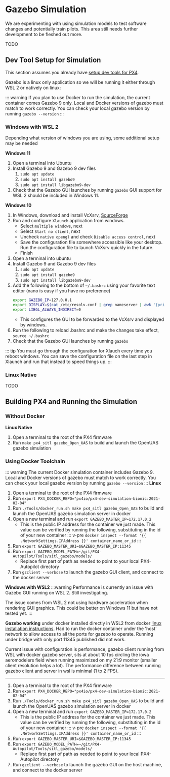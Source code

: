 # Gazebo Simulation

We are experimenting with using simulation models to test software changes and potentially train pilots. This area still needs further development to be fleshed out more. 

TODO

## Dev Tool Setup for Simulation
This section assumes you already have [setup dev tools for PX4](PX4.md#dev-environment-setup).

Gazebo is a linux only application so we will be running it either through WSL 2 or natively on linux:

::: warning
If you plan to use Docker to run the simulation, the current container comes Gazebo 9 only. Local and Docker versions of gazebo must match to work correctly. You can check your local gazebo version by running `gazebo --version`
:::

### Windows with WSL 2
Depending what version of windows you are using, some additional setup may be needed

**Windows 11**
1. Open a terminal into Ubuntu
2. Install Gazebo 9 and Gazebo 9 dev files
    1. `sudo apt update`
    2. `sudo apt install gazebo9`
    3. `sudo apt install libgazebo9-dev`
3. Check that the Gazebo GUI launches by running `gazebo` GUI support for WSL 2 should be included in Windows 11.

**Windows 10**
1. In Windows, download and install VcXsrv, [SourceForge](https://sourceforge.net/projects/vcxsrv/)
2. Run and configure `Xlaunch` application from windows.
    - Select `multiple windows`, next
    - Select `Start no client`, next
    - Uncheck `native opengl` and check `Disable access control`, next
    - Save the configuration file somewhere accessible like your desktop. Run the configuration file to launch VcXsrv quickly in the future.
    - Finish
3. Open a terminal into ubuntu
4. Install Gazebo 9 and Gazebo 9 dev files
    1. `sudo apt update`
    2. `sudo apt install gazebo9`
    3. `sudo apt install libgazebo9-dev`
5. Add the following to the bottom of `~/.bashrc` using your favorite text editor (nano is easy if you have no preference)
    ```bash
    export GAZEBO_IP=127.0.0.1
    export DISPLAY=$(cat /etc/resolv.conf | grep nameserver | awk '{print $2}'):0
    export LIBGL_ALWAYS_INDIRECT=0
    ```
    - This configures the GUI to be forwarded to the VcXsrv and displayed by windows.
6. Run the following to reload .bashrc and make the changes take effect, `source ~/.bashrc`
7. Check that the Gazebo GUI launches by running `gazebo`

::: tip
You must go through the configuration for Xlauch every time you reboot windows.
You can save the configuration file on the last step in Xlaunch and run that instead to speed things up.
:::

### Linux Native
TODO

## Building PX4 and Running the Simulation

### Without Docker

**Linux Native**
1. Open a terminal to the root of the PX4 firmware
2. Run `make px4_sitl gazebo_Open_UAS` to build and launch the OpenUAS gazebo simulation


### Using Docker Toolchain
::: warning
The current Docker simulation container includes Gazebo 9. Local and Docker versions of gazebo must match to work correctly. You can check your local gazebo version by running `gazebo --version` 
:::
**Linux**
1. Open a terminal to the root of the PX4 firmware
2. Run `export PX4_DOCKER_REPO="px4io/px4-dev-simulation-bionic:2021-02-04"` 
3. Run `./Tools/docker_run.sh make px4_sitl gazebo_Open_UAS` to build and launch the OpenUAS gazebo simulation server in docker
4. Open a new terminal and run `export GAZEBO_MASTER_IP=172.17.0.2`
    - This is the public IP address for the container we just made. This value can be verified by running the following, substituting in the id of your new container
    ::: v-pre 
    `docker inspect --format '{{ .NetworkSettings.IPAddress }}' container_name_or_id` 
    ::: 
5. Run `export GAZEBO_MASTER_URI=$GAZEBO_MASTER_IP:11345`
6. Run `export GAZEBO_MODEL_PATH=~/git/PX4-Autopilot/Tools/sitl_gazebo/models/`
    - Replace first part of path as needed to point to your local PX4-Autopilot directory
6. Run `gzclient --verbose` to launch the gazebo GUI client, and connect to the docker server

**Windows with WSL2**
:::warning
Performance is currently an issue with Gazebo GUI running on WSL 2. Still investigating.

The issue comes from WSL 2 not using hardware acceleration when rendering GUI graphics. This could be better on Windows 11 but have not tested yet.
:::

**Gazebo working** under docker installed directly in WSL2 from docker [linux installation instructions](https://docs.docker.com/engine/install/ubuntu/). Had to run the docker container under the 'host' network to allow access to all the ports for gazebo to operate. Running under bridge with only port 11345 published did not work.

Current issue with configuration is performance, gazebo client running from WSL with docker gazebo server, sits at about 10 fps circling the iowa aeromodelers field when running maximized on my 21:9 monitor (smaller client resolution helps a lot). The performance difference between running gazebo client and server in wsl is minimal (1 to 2 FPS).



-----------

1. Open a terminal to the root of the PX4 firmware
2. Run `export PX4_DOCKER_REPO="px4io/px4-dev-simulation-bionic:2021-02-04"` 
3. Run `./Tools/docker_run.sh make px4_sitl gazebo_Open_UAS` to build and launch the OpenUAS gazebo simulation server in docker
4. Open a new terminal and run `export GAZEBO_MASTER_IP=172.17.0.2`
    - This is the public IP address for the container we just made. This value can be verified by running the following, substituting in the id of your new container
    ::: v-pre 
    `docker inspect --format '{{ .NetworkSettings.IPAddress }}' container_name_or_id` 
    ::: 
5. Run `export GAZEBO_MASTER_URI=$GAZEBO_MASTER_IP:11345`
6. Run `export GAZEBO_MODEL_PATH=~/git/PX4-Autopilot/Tools/sitl_gazebo/models/`
    - Replace first part of path as needed to point to your local PX4-Autopilot directory
6. Run `gzclient --verbose` to launch the gazebo GUI on the host machine, and connect to the docker server
